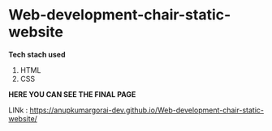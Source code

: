 # Web-development-chair-static-website

**Tech stach used**
1. HTML
2. CSS

**HERE YOU CAN SEE THE FINAL PAGE**

LINk : https://anupkumargorai-dev.github.io/Web-development-chair-static-website/
